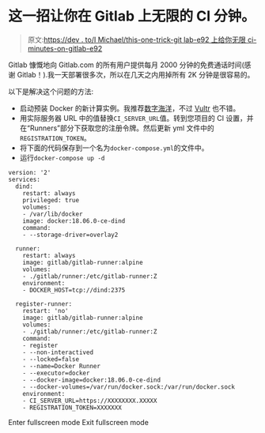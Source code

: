 # 这一招让你在 Gitlab 上无限的 CI 分钟。

> 原文:[https://dev . to/I Michael/this-one-trick-git lab-e92 上给你无限 ci-minutes-on-gitlab-e92](https://dev.to/imichael/this-one-trick-gives-you-unlimited-ci-minutes-on-gitlab-e92)

Gitlab 慷慨地向 Gitlab.com 的所有用户提供每月 2000 分钟的免费通话时间(感谢 Gitlab！).我一天部署很多次，所以在几天之内用掉所有 2K 分钟是很容易的。

以下是解决这个问题的方法:

*   启动预装 Docker 的新计算实例。我推荐[数字海洋](https://m.do.co/c/f1de666e40fd)，不过 [Vultr](https://www.vultr.com/?ref=7495712) 也不错。
*   用实际服务器 URL 中的值替换`CI_SERVER_URL`值。转到您项目的 CI 设置，并在“Runners”部分下获取您的注册令牌。然后更新 yml 文件中的`REGISTRATION_TOKEN`。
*   将下面的代码保存到一个名为`docker-compose.yml`的文件中。
*   运行`docker-compose up -d`

```
version: '2'
services:
  dind:
    restart: always
    privileged: true
    volumes:
    - /var/lib/docker
    image: docker:18.06.0-ce-dind
    command:
    - --storage-driver=overlay2

  runner:
    restart: always
    image: gitlab/gitlab-runner:alpine
    volumes:
    - ./gitlab/runner:/etc/gitlab-runner:Z
    environment:
    - DOCKER_HOST=tcp://dind:2375

  register-runner:
    restart: 'no'
    image: gitlab/gitlab-runner:alpine
    volumes:
    - ./gitlab/runner:/etc/gitlab-runner:Z
    command:
    - register
    - --non-interactived
    - --locked=false
    - --name=Docker Runner
    - --executor=docker
    - --docker-image=docker:18.06.0-ce-dind
    - --docker-volumes=/var/run/docker.sock:/var/run/docker.sock
    environment:
    - CI_SERVER_URL=https://XXXXXXXX.XXXXX
    - REGISTRATION_TOKEN=XXXXXXX 
```

Enter fullscreen mode Exit fullscreen mode